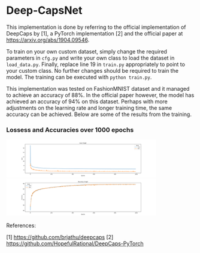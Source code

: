 ﻿
# Deep-CapsNet

This implementation is done by referring to the official implementation of DeepCaps by [1], a PyTorch implementation [2] and the official paper at https://arxiv.org/abs/1904.09546. 

To train on your own custom dataset, simply change the required parameters in `cfg.py` and write your own class to load the dataset in `load_data.py`. Finally, replace line 19 in `train.py` appropriately to point to your custom class. No further changes should be required to train the model. The training can be executed with `python train.py`.

This implementation was tested on FashionMNIST dataset and it managed to achieve an accuracy of 88%. In the official paper however, the model has achieved an accuracy of 94% on this dataset. Perhaps with more adjustments on the learning rate and longer training time, the same accuracy can be achieved. Below are some of the results from the training.

### Lossess and Accuracies over 1000 epochs
<img src="graphs/loss_graph.png" width="400"/>  <img src="graphs/accuracy_graph.png" width="400"/>  





References:

[1] https://github.com/brjathu/deepcaps
[2] https://github.com/HopefulRational/DeepCaps-PyTorch
